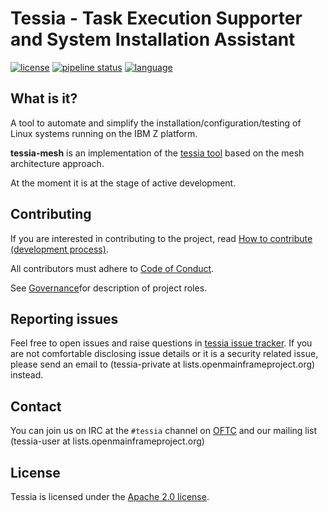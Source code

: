 <!--
Copyright 2021 IBM Corp.

Licensed under the Apache License, Version 2.0 (the "License");
you may not use this file except in compliance with the License.
You may obtain a copy of the License at

   http://www.apache.org/licenses/LICENSE-2.0

Unless required by applicable law or agreed to in writing, software
distributed under the License is distributed on an "AS IS" BASIS,
WITHOUT WARRANTIES OR CONDITIONS OF ANY KIND, either express or implied.
See the License for the specific language governing permissions and
limitations under the License.
-->
# Tessia - Task Execution Supporter and System Installation Assistant

[![license](https://img.shields.io/badge/license-Apache%202.0-blue)](https://gitlab.com/tessia-project/tessia-mesh/-/blob/main/LICENSE)
[![pipeline status](https://img.shields.io/gitlab/pipeline/tessia-project/tessia-mesh/main)](https://gitlab.com/tessia-project/tessia-mesh/)
[![language](https://img.shields.io/github/languages/top/tessia-project/tessia-mesh)](https://gitlab.com/tessia-project/tessia-mesh/)

## What is it?

A tool to automate and simplify the installation/configuration/testing of Linux systems running on the IBM Z platform.

**tessia-mesh** is an implementation of the [tessia tool](https://gitlab.com/tessia-project/tessia) based on the mesh architecture approach.

At the moment it is at the stage of active development.

## Contributing

If you are interested in contributing to the project, read [How to contribute (development process)](doc/developers/contributing.md).

All contributors must adhere to [Code of Conduct](CODE_OF_CONDUCT.md).

See [Governance](GOVERNANCE.md)for description of project roles.

## Reporting issues

Feel free to open issues and raise questions in [tessia issue tracker](https://gitlab.com/tessia-project/tessia-mesh/-/issues). If you are not comfortable disclosing issue details or it is a security related issue, please send an email to (tessia-private at lists.openmainframeproject.org) instead.

## Contact

You can join us on IRC at the `#tessia` channel on [OFTC](http://www.oftc.net) and our mailing list (tessia-user at lists.openmainframeproject.org)

## License

Tessia is licensed under the [Apache 2.0 license](LICENSE).